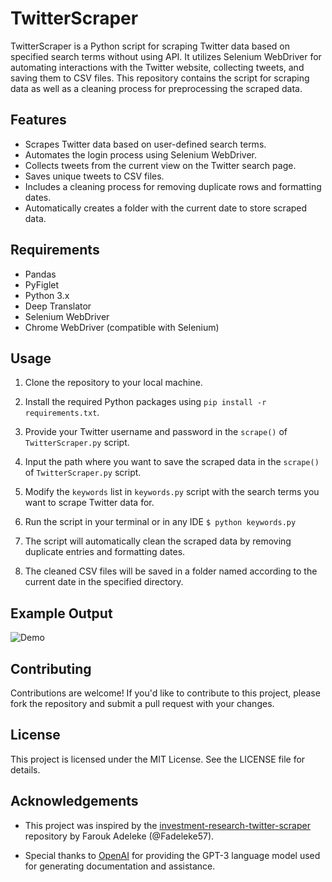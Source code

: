 # TwitterScraper

TwitterScraper is a Python script for scraping Twitter data based on specified search terms without using API. 
It utilizes Selenium WebDriver for automating interactions with the Twitter website, collecting tweets, and saving them to CSV files. 
This repository contains the script for scraping data as well as a cleaning process for preprocessing the scraped data.


## Features

- Scrapes Twitter data based on user-defined search terms.
- Automates the login process using Selenium WebDriver.
- Collects tweets from the current view on the Twitter search page.
- Saves unique tweets to CSV files.
- Includes a cleaning process for removing duplicate rows and formatting dates.
- Automatically creates a folder with the current date to store scraped data.


## Requirements

- Pandas
- PyFiglet
- Python 3.x
- Deep Translator
- Selenium WebDriver
- Chrome WebDriver (compatible with Selenium)


## Usage

1. Clone the repository to your local machine.

2. Install the required Python packages using `pip install -r requirements.txt`.

3. Provide your Twitter username and password in the  `scrape()` of `TwitterScraper.py` script.

4. Input the path where you want to save the scraped data in the `scrape()` of `TwitterScraper.py` script.

5. Modify the `keywords` list in `keywords.py` script with the search terms you want to scrape Twitter data for.

6. Run the script in your terminal or in any IDE
	`$ python keywords.py`

7. The script will automatically clean the scraped data by removing duplicate entries and formatting dates.

8. The cleaned CSV files will be saved in a folder named according to the current date in the specified directory.


## Example Output

![Demo](https://github.com/krvipin15/Data-Analytics-Project/assets/75027461/8d6a8371-6ff7-4205-86a9-870e691b98f0)


## Contributing

Contributions are welcome! If you'd like to contribute to this project, please fork the repository and submit a pull request with your changes.


## License

This project is licensed under the MIT License. See the LICENSE file for details.


## Acknowledgements

- This project was inspired by the [investment-research-twitter-scraper](https://github.com/Fadeleke57/investment-research-twitter-scraper) repository by Farouk Adeleke (@Fadeleke57).

- Special thanks to [OpenAI](https://openai.com/) for providing the GPT-3 language model used for generating documentation and assistance.
